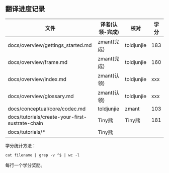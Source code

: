 ## 翻译进度记录


| 文件               |  译者(认领-完成)    |   校对  |  学分 | 
| ----------------- | ----------------- | ---------------   | --------   |
| docs/overview/gettings_started.md         | zmant(完成)  |  toldjunjie  |  183  |
| docs/overview/frame.md         | zmant(完成)  |  toldjunjie  |  160  |
| docs/overview/index.md         | zmant(认领)  |  toldjunjie  |  xxx  |
| docs/overview/glossary.md         | zmant(认领)  |  toldjunjie  |  xxx  |
| docs/conceptual/core/codec.md         | toldjunjie  |  zmant  |  103  | 
| docs/tutorials/create-your-first-sustrate-chain         | Tiny熊  |  Tiny熊  |  181   | 
| docs/tutorials/*         | Tiny熊  |    |     | 




学分统计方法：

```
cat filename | grep -v ^$ | wc -l
```

每行一个学分奖励。